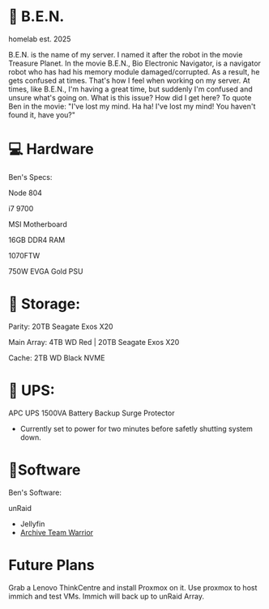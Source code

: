 # 🤖 B.E.N.
homelab est. 2025

B.E.N. is the name of my server. I named it after the robot in the movie Treasure Planet. In the movie B.E.N., Bio Electronic Navigator, is a navigator robot who has had his memory module damaged/corrupted. As a result, he gets confused at times. That's how I feel when working on my server. At times, like B.E.N., I'm having a great time, but suddenly I'm confused and unsure what's going on. What is this issue? How did I get here? To quote Ben in the movie: "I've lost my mind. Ha ha! I've lost my mind! You haven't found it, have you?"

# 💻 Hardware
Ben's Specs:

Node 804

i7 9700

MSI Motherboard

16GB DDR4 RAM

1070FTW 

750W EVGA Gold PSU

# 💾 Storage:
Parity: 20TB Seagate Exos X20   

Main Array: 4TB WD Red | 20TB Seagate Exos X20 

Cache: 2TB WD Black NVME

# 🔋 UPS: 
APC UPS 1500VA Battery Backup Surge Protector 

- Currently set to power for two minutes before safetly shutting system down.

# 📎Software 


Ben's Software:

unRaid
- Jellyfin 
- [Archive Team Warrior](https://en.wikipedia.org/wiki/Archive_Team)

# Future Plans
Grab a Lenovo ThinkCentre and install Proxmox on it. Use proxmox to host immich and test VMs. Immich will back up to unRaid Array.
